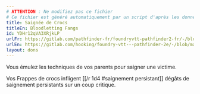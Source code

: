 ```yaml
---
# ATTENTION : Ne modifiez pas ce fichier
# Ce fichier est généré automatiquement par un script d'après les données du module Foundry VTT officiel et de sa traduction
title: Saignée de Crocs
titleEn: Bloodletting Fangs
id: YDHr12qVA3XRjkLP
urlFr: https://gitlab.com/pathfinder-fr/foundryvtt-pathfinder2-fr/-/blob/master/data/feats/YDHr12qVA3XRjkLP.htm
urlEn: https://gitlab.com/hooking/foundry-vtt---pathfinder-2e/-/blob/master/packs/data/feats.db/bloodletting-fangs.json
layout: dons
---
```

Vous émulez les techniques de vos parents pour saigner une victime.

Vos Frappes de crocs infligent [[/r 1d4 #saignement persistant]] dégâts de saignement persistants sur un coup critique.

